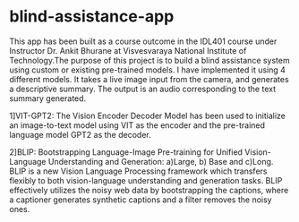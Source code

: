 # blind-assistance-app
This app has been built as a course outcome in the IDL401 course under Instructor Dr. Ankit Bhurane at Visvesvaraya National Institute of Technology.The purpose of this project is to build a blind assistance system using custom or existing pre-trained models. I have implemented it using 4 different models. It takes a live image input from the camera, and generates a descriptive summary. The output is an audio corresponding to the text summary generated.

1]VIT-GPT2: The Vision Encoder Decoder Model has been used to initialize an image-to-text model using VIT as the encoder and the pre-trained language model GPT2 as the decoder.

2]BLIP: Bootstrapping Language-Image Pre-training for Unified Vision-Language Understanding and Generation: a)Large, b) Base and c)Long. BLIP is a new Vision Language Processing framework which transfers flexibly to both vision-language understanding and generation tasks. BLIP effectively utilizes the noisy web data by bootstrapping the captions, where a captioner generates synthetic captions and a filter removes the noisy ones.
